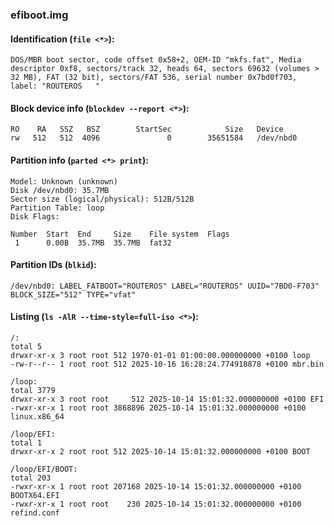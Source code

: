 ### efiboot.img
#### Identification (`file <*>`):
```
DOS/MBR boot sector, code offset 0x58+2, OEM-ID "mkfs.fat", Media descriptor 0xf8, sectors/track 32, heads 64, sectors 69632 (volumes > 32 MB), FAT (32 bit), sectors/FAT 536, serial number 0x7bd0f703, label: "ROUTEROS   "
```
#### Block device info (`blockdev --report <*>`):
```
RO    RA   SSZ   BSZ        StartSec            Size   Device
rw   512   512  4096               0        35651584   /dev/nbd0
```
#### Partition info (`parted <*> print`):
```
Model: Unknown (unknown)
Disk /dev/nbd0: 35.7MB
Sector size (logical/physical): 512B/512B
Partition Table: loop
Disk Flags: 

Number  Start  End     Size    File system  Flags
 1      0.00B  35.7MB  35.7MB  fat32
```
#### Partition IDs (`blkid`):
```
/dev/nbd0: LABEL_FATBOOT="ROUTEROS" LABEL="ROUTEROS" UUID="7BD0-F703" BLOCK_SIZE="512" TYPE="vfat"
```
#### Listing (`ls -AlR --time-style=full-iso <*>`):
```
/:
total 5
drwxr-xr-x 3 root root 512 1970-01-01 01:00:00.000000000 +0100 loop
-rw-r--r-- 1 root root 512 2025-10-16 16:28:24.774918878 +0100 mbr.bin

/loop:
total 3779
drwxr-xr-x 3 root root     512 2025-10-14 15:01:32.000000000 +0100 EFI
-rwxr-xr-x 1 root root 3868896 2025-10-14 15:01:32.000000000 +0100 linux.x86_64

/loop/EFI:
total 1
drwxr-xr-x 2 root root 512 2025-10-14 15:01:32.000000000 +0100 BOOT

/loop/EFI/BOOT:
total 203
-rwxr-xr-x 1 root root 207168 2025-10-14 15:01:32.000000000 +0100 BOOTX64.EFI
-rwxr-xr-x 1 root root    230 2025-10-14 15:01:32.000000000 +0100 refind.conf
```

